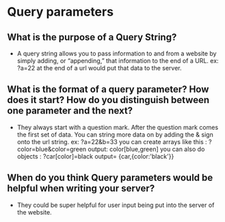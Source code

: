 # Query parameters

## What is the purpose of a Query String?

* A query string allows you to pass information to and from a website by simply adding, or “appending,” that information to the end of a URL. ex: ?a=22 at the end of a url would put that data to the  server.

## What is the format of a query parameter? How does it start? How do you distinguish between one parameter and the next?

* They always start with a question mark. After the question mark comes the first set of data. You can string more data on by adding the & sign onto the url string. ex: ?a=22&b=33 you can create arrays like this : ?color=blue&color=green output: color[blue,green] you can also do objects : ?car[color]=black output= {car,{color:'black'}}

## When do you think Query parameters would be helpful when writing your server?

*  They could be super helpful for user input being put into the server of the website. 